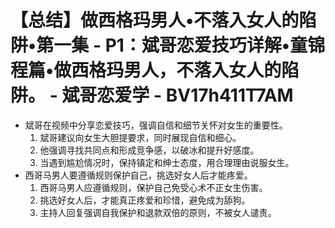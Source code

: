 # 【总结】做西格玛男人•不落入女人的陷阱•第一集 - P1：斌哥恋爱技巧详解•童锦程篇•做西格玛男人，不落入女人的陷阱。 - 斌哥恋爱学 - BV17h411T7AM

-   斌哥在视频中分享恋爱技巧，强调自信和细节关怀对女生的重要性。
    1.  斌哥建议向女生大胆提要求，同时展现自信和细心。
    2.  他强调寻找共同点和形成竞争感，以破冰和提升好感度。
    3.  当遇到尴尬情况时，保持镇定和绅士态度，用合理理由说服女生。
-   西哥马男人要遵循规则保护自己，挑选好女人后才能疼爱。
    1.  西哥马男人应遵循规则，保护自己免受心术不正女生伤害。
    2.  挑选好女人后，才能真正疼爱和珍惜，避免成为舔狗。
    3.  主持人回复强调自我保护和退款双倍的原则，不被女人谴责。